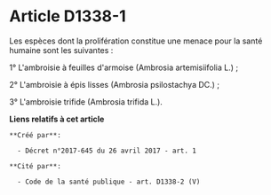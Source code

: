 # Article D1338-1

Les espèces dont la prolifération constitue une menace pour la santé humaine sont les suivantes :

1° L'ambroisie à feuilles d'armoise (Ambrosia artemisiifolia L.) ;

2° L'ambroisie à épis lisses (Ambrosia psilostachya DC.) ;

3° L'ambroisie trifide (Ambrosia trifida L.).

**Liens relatifs à cet article**

	**Créé par**:

	  - Décret n°2017-645 du 26 avril 2017 - art. 1

	**Cité par**:

	  - Code de la santé publique - art. D1338-2 (V)

